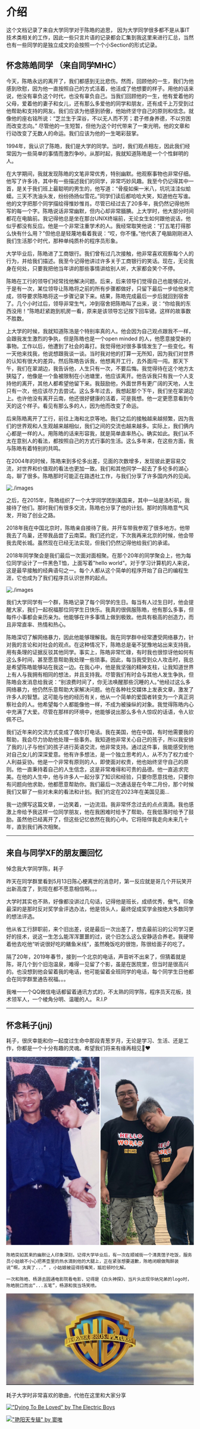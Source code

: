 # 介绍

这个文档记录了来自大学同学对于陈皓的追思， 因为大学同学很多都不是从事IT技术类相关的工作，因此一些只言片语的记录都会汇集到我这里来进行汇总，当然也有一些同学的是独立成文的会按照一个个小Section的形式记录。


## 怀念陈皓同学 （来自同学MHC）

今天，陈皓永远的离开了，我们都感到无比悲伤。然而，回顾他的一生，我们为他感到欣慰，因为他一直按照自己的方式活着，他活成了他想要的样子。用他的话来说，他没有辜负这个时代，也没有辜负自己。当我们回顾他的一生，他有爱着他的父母，爱着他的妻子和女儿，还有那么多爱他的同学和朋友，还有成千上万受到过他帮助和支持的网友。我们应该为他感到骄傲，他始终坚守自己的原则和信念。就像他的座右铭所说：“芝兰生于深谷，不以无人而不芳；君子修身养德，不以穷困而改变志向。” 尽管他的一生短暂，但他为这个时代带来了一束光明，他的文章和行动改变了无数人的命运。我们应该为他的一生喝彩鼓掌。

1994年，我认识了陈皓，我们是大学的同学。当时，我们观点相左，因此我们经常因为一些简单的事情而激烈争吵。从那时起，我就知道陈皓是一个个性鲜明的人。

在大学期间，我就发现陈皓的文笔非常优秀，特别幽默。他观察事物也非常仔细。他写了许多诗，其中有一些描述我们的同学，非常巧妙风趣。我至今仍记得其中一首，是关于我们班上最聪明的男生的，他写道：“骨瘦如柴一米八，坑坑洼洼似蛤蟆。三天不洗油头发，纷纷扬扬似雪花。”同学们读后都哈哈大笑，知道他在写谁。他的文字把那个同学描绘得惟妙惟肖。尽管已经过去了20多年，我仍然记得他所写的每一个字。陈皓说话非常幽默，但内心却非常腼腆。上大学时，他大部分时间都花在电脑前。我记得他总是坐在那台UNIX终端前，无论女生如何跟他说话，他似乎都没有反应。他是一个非常注重学术的人。我经常取笑他说：“打五笔打得那么快有什么用？”但他总是轻蔑地看着我说：“哎，你不懂。”他代表了电脑刚刚进入我们生活那个时代，那种单纯质朴的程序员形象。

大学毕业后，陈皓进了工商银行。我们曾有过几次接触，他非常喜欢观察每个人的行为，并给我们描述。我至今记得他讲过许多关于工商银行的笑话。现在，无论我身在何处，只要我把他当年讲的那些事情讲给别人听，大家都会笑个不停。


陈皓在工行的领导们经常找他解决问题。后来，后来领导们觉得自己也能够应对，于是有一次，某位领导让陈皓将之前的所有步骤都做好，只留下最后一步给他来完成，领导要求陈皓将这一步骤记录下来。结果，陈皓完成最后一步后就回到宿舍了。几个小时过后，领导非常生气，冲到宿舍把陈皓叫了出来，说：“你给我的东西没用！”陈皓赶紧跑到机房一看，原来是该领导忘记按下回车键。这样的故事数不胜数。

上大学的时候，我就知道陈浩是个特别率真的人。他会因为自己观点跟我不一样，会跟我发生激烈的争执，但是陈皓也是一个open minded 的人，他愿意接受新的事物。工作以后，他遭到了社会的毒打。我觉得他对很多事情发生了一些变化。有一天他来找我，他说想跟我谈一谈。当时我对他的打算一无所知，因为我们对世界的认知有很大的差异。然后陈皓告诉我，他想离开工行，去外面闯一闯。那天下午，我们在翠湖边，我告诉他，人生只有一次，不要后悔。我觉得待在这个地方太狭隘了，他像是一个鱼被限制在小池塘里，他应该离开。他告诉我只有我一个人支持他的离开，其他人都希望他留下来。我鼓励他，外面世界有更广阔的天地，人生只有一次，他应该尽力去尝试。这么多年过去，我想起那个下午，我们坐在翠湖边上。也许他没有离开云南，他还很好健康的活着，可是我想。他一定更愿意看到今天的这个样子。看见有那么多的人，因为他而改变了命运。

后来陈皓离开了工行，前往上海和北京等地。我们之后的接触越来越频繁，因为我们的世界观和人生观越来越相似，我们之间的交流也越来越多。实际上，我们俩内心都是一样的人。用陈皓的话来形容我，就是简单直率热心。确实如此。我们从不太在意别人的看法，都按照自己的方式行事的生活。这么多年来，在这些方面，我与陈皓有着特别的共鸣。


在2004年的时候，陈皓来到多伦多出差，见面的次数增多，发现彼此更容易交流，对世界和价值观的看法也更加一致。我们和其他同学一起去了多伦多的湖心岛，聊了很多。陈皓那时可能正在路透社工作，与我们分享了许多国内外的见闻。

![./images](images/mhc_1.jpg)
 

之后，在2015年，陈皓组织了一个大学同学团到美国来，其中一站是洛杉矶，我接待了他们。那时我们有很多交流，陈皓也分享了他的计划。那时的陈皓意气风发，开始了创业之路。

 

2018年我在中国北京时，陈皓亲自接待了我，并开车带我参观了很多地方。他带我去了鸟巢，还带我品尝了云南菜。我们还约定，下次我再来北京的时候，他会带我去爬长城。虽然现在已经无法实现，但我们仍然记得他给我们的承诺。

 

2018年同学聚会是我们最后一次面对面相聚。在那个20年的同学聚会上，他为每位同学设计了一件黑色T恤，上面写着"hello world"。对于学习计算机的人来说，这是最早接触的经典语句之一。每个人都从这个简单的程序开始了自己的编程生涯，它也成为了我们程序员认识世界的起点。


 ![./images](images/mhc_2.jpg)


我们大学同学有一个群，陈皓记录了每个同学的生日。每当有人过生日时，他会提醒大家，我们一起祝福那位同学生日快乐。我真的很佩服陈皓，他有那么多事，但每件小事都会亲历亲为。他能够在许多事情上做到极致。他具有极高的创造力，而且非常直率、热情和热心。

陈皓深切了解网络暴力，因此他能够理解我。我在同学群中经常遭受网络暴力，针对我的言论和对社会的观点。在这种情况下，陈皓总是毫不犹豫地站出来支持我，用有条理的证据反驳其他同学。事实上，陈皓非常忙碌，有时我也很惊讶他如何有这么多时间，甚至愿意帮助我处理一些琐事。因此，每当我受到众人攻击时，我总是希望陈皓能够站在我这一边。在我心中，他是我坚强的精神支柱，让我知道世界上有人与我拥有相同的想法，并且支持我。尽管我们有时会与其他人发生争执，但陈皓会发消息给我说：“别浪费时间了，你无法唤醒那些沉睡的人。”他经过这么多网络暴力，他仍然乐意帮助大家解决问题。他在各种社交媒体上发表文章，激发了许多人的智慧。这可能与他的经历有关，他从一个简单的爱国者转变为一个真正洞察社会的人。他希望每个人都能像他一样，不成为被操纵的对象。我觉得陈皓内心中充满了大爱。尽管在那样的环境中，他能够说出那么多令人惊叹的话语，令人钦佩不已。

 

我们近年来的交流方式变成了偶尔打电话。我在美国，他在中国，有时他需要我的帮助，我会尽力协助他处理一些事务。我知道他非常关心自己的孩子，所以我安排了我的儿子与他们的孩子进行英语交流，他非常支持。通过这件事，我能感受到他对自己女儿的深深爱意。他有许多想法，是一个独立思考的人，从不为了权力或个人利益妥协。他是一个非常有原则的人，即使面对权贵，他也始终坚守自己的原则。他一直秉持着自己的人生信念，这是非常难得和可贵的品德。他一直追求完美。在他的人生中，他与许多人一起分享了知识和经验，只要你愿意找他，只要你有问题向他求助，他都愿意帮助你。我们最后一次通话是在今年二月份，那个时候我们又聊了一些对未来的看法和计划。我们约定在2023年在美国见面...


我一边撰写这篇文章，一边笑着，一边流泪。我非常怀念过去的点点滴滴。我也感激上帝给予我这样一位同学朋友，他在我困难时给予了帮助，在我低落时给予了鼓励。虽然他已经离开了，但这些记忆依然在我的心中。它将陪伴我走向未来几十年，直到我们再次相聚。

---

## 来自与同学XF的朋友圈回忆

悼念我大学同学陈，耗子

昨天在同学群里看到5月13日陈心梗离世的消息时，第一反应就是哥几个开玩笑开出新高度了，到现在都不愿意相信啊。。。

大学时其实也不熟，好像都没讲过几句话，记得他是班长，成绩优秀，傲气，印象最深的是那时反对奖学金评选办法，他是领头人，最终促成奖学金按绝大多数同学的想法评选。

他从省工行辞职前，来个旧出差，说是最后一次出差了，想去最前沿的公司学习更好的技术，说这一生怎么能浑浑噩噩的过，说个旧怎么这么安静适合养老。我硬带着他去吃他“听说很好吃的鳝鱼米线”，虽然晚饭吃的很饱，陈很给面子的吃了。


隔了20年，2019年春节，接到一个北京的电话，声音听不出来了，但猜着就是陈，哥几个到个旧泡温泉，难得一见留了个影，虽是在医院里，但当时是很高兴的。也没想到他会留着我的电话，他可能留着全班同学的电话，每个同学生日他都会在同学群里通告祝福。。。

我唯一一个QQ微信电话都留着通讯方式的，不太熟的同学陈，程序员天花板，技术领军人，一个棱角分明、温暖的人。
R.I.P

---

## 怀念耗子(jnj)

耗子，很庆幸能和你一起度过生命中那段青葱岁月，无论是学习、生活、还是工作，你都是一个十分有趣的灵魂。希望我们将来有缘再相见🙏❤️

![./images](images/jnj_1.jpg)

```
陈皓突如其来的幽默让人印象深刻，记得大学毕业后，有一次在顺城街一个清真馆子吃饭，服务员小姑娘不小心把茶壶里的热水滴到他的大腿上，正在紧张想要道歉，陈皓闭眼做陶醉装说“啊，太爽了...” ，小姑娘被逗得捂嘴笑，尴尬顿时化解。
```

```
一次和陈皓、杨源去圆通电影院看电影，记得是《白头神探》，当片头出现华纳兄弟的logo时，陈皓脱口而出“...五笔”，杨源和我当场笑喷。
```
![./images](images/jnj_2.jpg)

耗子大学时非常喜欢的歌曲，代他在这里和大家分享

[!["Dying To Be Loved" by The Electric Boys](https://img.youtube.com/vi/punvkCJlMdE/0.jpg)](https://www.youtube.com/watch?v=punvkCJlMdE)  

[!["艳阳天专辑" by 窦唯](https://img.youtube.com/vi/GVPV1mhThEw/0.jpg)](https://www.youtube.com/watch?v=GVPV1mhThEw&list=PL27GYWxXTgN0yINy6sFIm7MmU4xHOQaip)  

